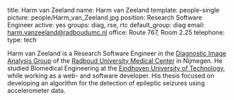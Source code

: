 title: Harm van Zeeland
name: Harm van Zeeland
template: people-single
picture: people/Harm_van_Zeeland.jpg
position: Research Software Engineer
active: yes
groups: diag, rse, rtc
default_group: diag
email: harm.vanzeeland@radboudumc.nl
office: Route 767, Room 2.25
telephone:
type: tech

Harm van Zeeland is a Research Software Engineer in the [Diagnostic Image Analysis Group](https://www.diagnijmegen.nl/) of the [Radboud University Medical Center](https://www.radboudumc.nl/research) in Nijmegen. He studied Biomedical Engineering at the [Eindhoven University of Technology](https://tue.nl/), while working as a web- and software developer. His thesis focused on developing an algorithm for the detection of epileptic seizures using accelerometer data.
